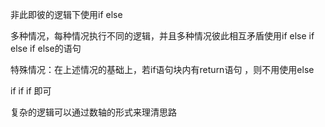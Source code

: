非此即彼的逻辑下使用if else

多种情况，每种情况执行不同的逻辑，并且多种情况彼此相互矛盾使用if else if  else if else的语句

特殊情况：在上述情况的基础上，若if语句块内有return语句 ，则不用使用else

if   if   if   即可



复杂的逻辑可以通过数轴的形式来理清思路

